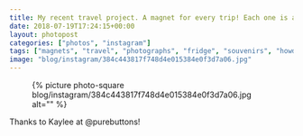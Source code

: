 ```yaml
---
title: My recent travel project. A magnet for every trip! Each one is a photo I took.
date: 2018-07-19T17:24:15+00:00
layout: photopost
categories: ["photos", "instagram"]
tags: ["magnets", "travel", "photographs", "fridge", "souvenirs", "howdotheywork", "colours", "imadethese"]
image: "blog/instagram/384c443817f748d4e015384e0f3d7a06.jpg"
---
```


<figure class="photo photo--square">
  {% picture photo-square blog/instagram/384c443817f748d4e015384e0f3d7a06.jpg alt="" %}
</figure>

Thanks to Kaylee at @purebuttons!
